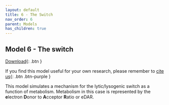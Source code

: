 ```yaml
---
layout: default
title: 6 - The Switch
nav_order: 6
parent: Models
has_children: true
---
```


## Model 6 - The switch

[Download](https://github.com/SergioCoboLopez/Workshop_ESA/blob/main/GoldSim_Models/Model6_eDAR_switch_model.gsm){: .btn }

If you find this model useful for your own research, please remember to [cite us](https://github.com/SergioCoboLopez/Workshop_ESA/blob/main/CITATION.cff){: .btn .btn-purple }

This model simulates a mechanism for the lytic/lysogenic switch as a function of metabolism. Metabolism in this case is represented by the **e**lectron **D**onor to **A**cceptor **R**atio or eDAR. 

